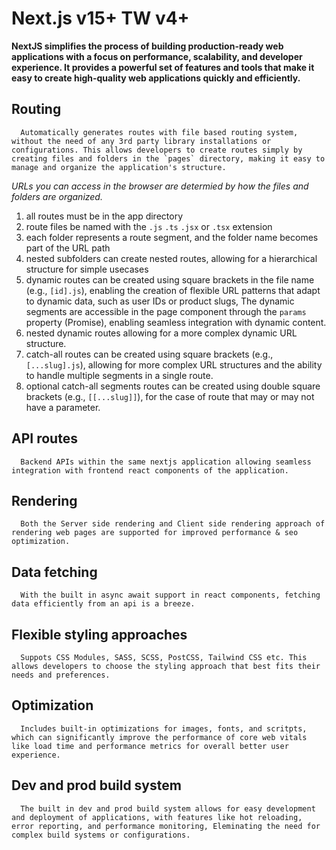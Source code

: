# **Next.js v15+ TW v4+**

**NextJS simplifies the process of building production-ready web applications with a focus on performance, scalability, and developer experience. It provides a powerful set of features and tools that make it easy to create high-quality web applications quickly and efficiently.**

## Routing

      Automatically generates routes with file based routing system, without the need of any 3rd party library installations or configurations. This allows developers to create routes simply by creating files and folders in the `pages` directory, making it easy to manage and organize the application's structure.

_URLs you can access in the browser are determied by how the files and folders are organized._

1. all routes must be in the app directory
2. route files be named with the `.js` `.ts` `.jsx` or `.tsx` extension
3. each folder represents a route segment, and the folder name becomes part of the URL path
4. nested subfolders can create nested routes, allowing for a hierarchical structure for simple usecases
5. dynamic routes can be created using square brackets in the file name (e.g., `[id].js`), enabling the creation of flexible URL patterns that adapt to dynamic data, such as user IDs or product slugs, The dynamic segments are accessible in the page component through the `params` property (Promise), enabling seamless integration with dynamic content.
6. nested dynamic routes allowing for a more complex dynamic URL structure.
7. catch-all routes can be created using square brackets (e.g., `[...slug].js`), allowing for more complex URL structures and the ability to handle multiple segments in a single route.
8. optional catch-all segments routes can be created using double square brackets (e.g., `[[...slug]]`), for the case of route that may or may not have a parameter.

## API routes

      Backend APIs within the same nextjs application allowing seamless integration with frontend react components of the application.

## Rendering

      Both the Server side rendering and Client side rendering approach of rendering web pages are supported for improved performance & seo optimization.

## Data fetching

      With the built in async await support in react components, fetching data efficiently from an api is a breeze.

## Flexible styling approaches

      Suppots CSS Modules, SASS, SCSS, PostCSS, Tailwind CSS etc. This allows developers to choose the styling approach that best fits their needs and preferences.

## Optimization

      Includes built-in optimizations for images, fonts, and scritpts, which can significantly improve the performance of core web vitals like load time and performance metrics for overall better user experience.

## Dev and prod build system

      The built in dev and prod build system allows for easy development and deployment of applications, with features like hot reloading, error reporting, and performance monitoring, Eleminating the need for complex build systems or configurations.
